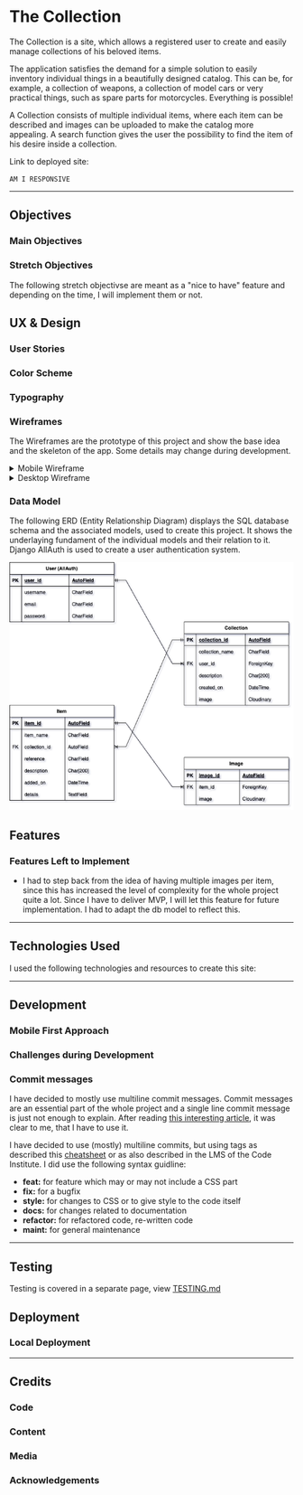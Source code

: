 # The Collection
The Collection is a site, which allows a registered user to create and easily manage collections of his beloved items.

The application satisfies the demand for a simple solution to easily inventory individual things in a beautifully designed catalog. This can be, for example, a collection of weapons, a collection of model cars or very practical things, such as spare parts for motorcycles. Everything is possible!

A Collection consists of multiple individual items, where each item can be described and images can be uploaded to make the catalog more appealing.
A search function gives the user the possibility to find the item of his desire inside a collection.
    
Link to deployed site: 

    AM I RESPONSIVE

---

## Objectives

### Main Objectives


### Stretch Objectives

The following stretch objectivse are meant as a "nice to have" feature and depending on the time, I will implement them or not.


## UX & Design

### User Stories

### Color Scheme

### Typography

### Wireframes

The Wireframes are the prototype of this project and show the base idea and the skeleton of the app. Some details may change during development.

<details>
<summary>Mobile Wireframe</summary>



</details>

<details>
<summary>Desktop Wireframe</summary>

![Main Site](docs/wireframes/dsktp/main_site.png)
![Sign Up](docs/wireframes/dsktp/signup.png)
![Login](docs/wireframes/dsktp/login.png)
![Logout](docs/wireframes/dsktp/logout.png)
![Collections](docs/wireframes/dsktp/collections.png)
![Collection](docs/wireframes/dsktp/collection.png)
![Item](docs/wireframes/dsktp/collection_item.png)
![Contact](docs/wireframes/dsktp/contact.png)
![About](docs/wireframes/dsktp/about.png)
![Errors](docs/wireframes/dsktp/errors.png)

</details>

### Data Model

The following ERD (Entity Relationship Diagram) displays the SQL database schema and the associated models, used to create this project. It shows the underlaying fundament of the individual models and their relation to it.
Django AllAuth is used to create a user authentication system.

![ERD](docs/readme_images/the_collection_erd.png)

## Features

### Features Left to Implement

- I had to step back from the idea of having multiple images per item, since this has increased the level of complexity for the whole project quite a lot. Since I have to deliver MVP, I will let this feature for future implementation. I had to adapt the db model to reflect this.

---

## Technologies Used
I used the following technologies and resources to create this site:


---

## Development


### Mobile First Approach

### Challenges during Development


### Commit messages

I have decided to mostly use multiline commit messages. Commit messages are an essential part of the whole project and a single line commit message is just not enough to explain. After reading [this interesting article](https://cbea.ms/git-commit/), it was clear to me, that I have to use it.

I have decided to use (mostly) multiline commits, but using tags as described this [cheatsheet](https://cheatography.com/albelop/cheat-sheets/conventional-commits/) or as also described in the LMS of the Code Institute. I did use the following syntax guidline:
- **feat:** for feature which may or may not include a CSS part
- **fix:** for a bugfix
- **style:** for changes to CSS or to give style to the code itself
- **docs:** for changes related to documentation
- **refactor:** for refactored code, re-written code
- **maint:** for general maintenance

---

## Testing
Testing is covered in a separate page, view [TESTING.md](TESTING.md)

## Deployment


### Local Deployment

---

## Credits
### Code

### Content

### Media

### Acknowledgements

